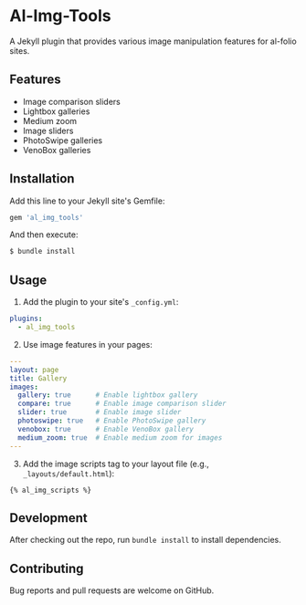 # Al-Img-Tools

A Jekyll plugin that provides various image manipulation features for al-folio sites.

## Features

- Image comparison sliders
- Lightbox galleries
- Medium zoom
- Image sliders
- PhotoSwipe galleries
- VenoBox galleries

## Installation

Add this line to your Jekyll site's Gemfile:

```ruby
gem 'al_img_tools'
```

And then execute:

```bash
$ bundle install
```

## Usage

1. Add the plugin to your site's `_config.yml`:

```yaml
plugins:
  - al_img_tools
```

2. Use image features in your pages:

```yaml
---
layout: page
title: Gallery
images:
  gallery: true      # Enable lightbox gallery
  compare: true      # Enable image comparison slider
  slider: true       # Enable image slider
  photoswipe: true   # Enable PhotoSwipe gallery
  venobox: true      # Enable VenoBox gallery
  medium_zoom: true  # Enable medium zoom for images
---
```

3. Add the image scripts tag to your layout file (e.g., `_layouts/default.html`):

```liquid
{% al_img_scripts %}
```

## Development

After checking out the repo, run `bundle install` to install dependencies.

## Contributing

Bug reports and pull requests are welcome on GitHub.